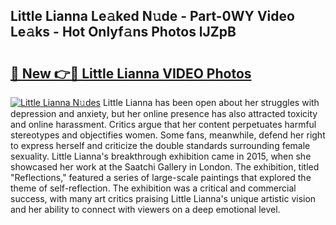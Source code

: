 ## Little Lianna Le𝚊ked N𝚞de - Part-0WY Video Le𝚊ks - Hot Onlyf𝚊ns Photos lJZpB

# <h2><a href="http://ab18831.deff.icu/?id=Little+Lianna">🔗 New 👉🔴 Little Lianna VIDEO Photos</a></h2>

[![Little Lianna N𝚞des](https://i.imgur.com/rIISA9y.gif)](http://ab18831.deff.icu/?id=Little+Lianna)
Little Lianna has been open about her struggles with depression and anxiety, but her online presence has also attracted toxicity and online harassment. Critics argue that her content perpetuates harmful stereotypes and objectifies women. Some fans, meanwhile, defend her right to express herself and criticize the double standards surrounding female sexuality. Little Lianna's breakthrough exhibition came in 2015, when she showcased her work at the Saatchi Gallery in London. The exhibition, titled "Reflections," featured a series of large-scale paintings that explored the theme of self-reflection. The exhibition was a critical and commercial success, with many art critics praising Little Lianna's unique artistic vision and her ability to connect with viewers on a deep emotional level.
